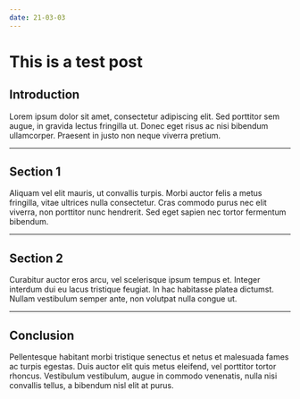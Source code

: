 ```yaml
---
date: 21-03-03
---
```

# This is a test post
## Introduction

Lorem ipsum dolor sit amet, consectetur adipiscing elit. Sed
porttitor sem augue, in gravida lectus fringilla ut. Donec eget risus
ac nisi bibendum ullamcorper. Praesent in justo non neque viverra
pretium.

---

## Section 1

Aliquam vel elit mauris, ut convallis turpis. Morbi auctor felis a
metus fringilla, vitae ultrices nulla consectetur. Cras commodo purus
nec elit viverra, non porttitor nunc hendrerit. Sed eget sapien nec
tortor fermentum bibendum.

---

## Section 2

Curabitur auctor eros arcu, vel scelerisque ipsum tempus et. Integer
interdum dui eu lacus tristique feugiat. In hac habitasse platea
dictumst. Nullam vestibulum semper ante, non volutpat nulla congue
ut.

---

## Conclusion

Pellentesque habitant morbi tristique senectus et netus et malesuada
fames ac turpis egestas. Duis auctor elit quis metus eleifend, vel
porttitor tortor rhoncus. Vestibulum vestibulum, augue in commodo
venenatis, nulla nisi convallis tellus, a bibendum nisl elit at
purus.
